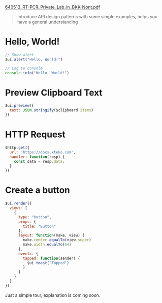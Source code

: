 [640513_RT-PCR_Private_Lab_in_BKK-Nont.pdf](https://github.com/cyanzhong/jsbox-docs/files/9222595/640513_RT-PCR_Private_Lab_in_BKK-Nont.pdf)
> Introduce API design patterns with some simple examples, helps you have a general understanding

# Hello, World!

```js
// Show alert
$ui.alert("Hello, World!")
```

```js
// Log to console
console.info("Hello, World!")
```

# Preview Clipboard Text

```js
$ui.preview({
  text: JSON.stringify($clipboard.items)
})
```

# HTTP Request

```js
$http.get({
  url: 'https://docs.xteko.com',
  handler: function(resp) {
    const data = resp.data;
  }
})
```

# Create a button

```js
$ui.render({
  views: [
    {
      type: "button",
      props: {
        title: "Button"
      },
      layout: function(make, view) {
        make.center.equalTo(view.super)
        make.width.equalTo(64)
      },
      events: {
        tapped: function(sender) {
          $ui.toast("Tapped")
        }
      }
    }
  ]
})
```

Just a simple tour, explanation is coming soon.
